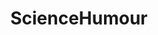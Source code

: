 ---
title: ScienceHumour
crosslinks:
- Jokes
- comics
- SanJose
- drawing
- SciComedy
- unexpectedfactorial
- sciencehumor
- accidentalswastika
- xkcd
---